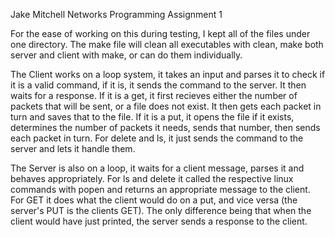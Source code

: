 Jake Mitchell Networks Programming Assignment 1

For the ease of working on this during testing, I kept all of the files under one directory.  The make file will clean all executables with clean, make both server and client with make, or can do them individually.

The Client works on a loop system, it takes an input and parses it to check if it is a valid command, if it is, it sends the command to the server.  It then waits for a response.  If it is a get, it first recieves either the number of packets that will be sent, or a file does not exist.  It then gets each packet in turn and saves that to the file.  If it is a put, it opens the file if it exists, determines the number of packets it needs, sends that number, then sends each packet in turn.  For delete and ls, it just sends the command to the server and lets it handle them.

The Server is also on a loop, it waits for a client message, parses it and behaves appropriately.  For ls and delete it called the respective linux commands with popen and returns an appropriate message to the client.  For GET it does what the client would do on a put, and vice versa (the server's PUT is the clients GET).  The only difference being that when the client would have just printed, the server sends a response to the client.
